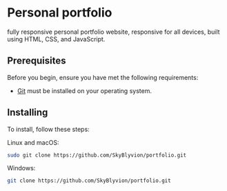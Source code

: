 # Personal portfolio

fully responsive personal portfolio website, responsive for all devices, built using HTML, CSS, and JavaScript.

## Prerequisites

Before you begin, ensure you have met the following requirements:

* [Git](https://git-scm.com/downloads "Download Git") must be installed on your operating system.

## Installing 

To install, follow these steps:

Linux and macOS:

```bash
sudo git clone https://github.com/SkyBlyvion/portfolio.git
```

Windows:

```bash
git clone https://github.com/SkyBlyvion/portfolio.git
```
